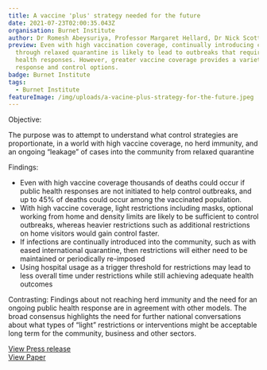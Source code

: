 ```yaml
---
title: A vaccine 'plus' strategy needed for the future
date: 2021-07-23T02:00:35.043Z
organisation: Burnet Institute
author: Dr Romesh Abeysuriya, Professor Margaret Hellard, Dr Nick Scott
preview: Even with high vaccination coverage, continually introducing cases
  through relaxed quarantine is likely to lead to outbreaks that require public
  health responses. However, greater vaccine coverage provides a variety of
  response and control options.
badge: Burnet Institute
tags:
  - Burnet Institute
featureImage: /img/uploads/a-vacine-plus-strategy-for-the-future.jpeg
---
```

Objective: 

The purpose was to attempt to understand what control strategies are proportionate, in a world with high vaccine coverage, no herd immunity, and an ongoing “leakage” of cases into the community from relaxed quarantine

Findings: 

* Even with high vaccine coverage thousands of deaths could occur if public health responses are not initiated to help control outbreaks, and up to 45% of deaths could occur among the vaccinated population.
* With high vaccine coverage, light restrictions including masks, optional working from home and density limits are likely to be sufficient to control outbreaks, whereas heavier restrictions such as additional restrictions on home visitors would gain control faster.
* If infections are continually introduced into the community, such as with eased international quarantine, then restrictions will either need to be maintained or periodically re-imposed
* Using hospital usage as a trigger threshold for restrictions may lead to less overall time under restrictions while still achieving adequate health outcomes

Contrasting: 
Findings about not reaching herd immunity and the need for an ongoing public health response are in agreement with other models. The broad consensus highlights the need for further national conversations about what types of “light” restrictions or interventions might be acceptable long term for the community, business and other sectors.

<a href="https://burnet.edu.au/news/1477_burnet_modelling_shows_covid_exit_needs_vaccines_and_public_health_controls" target="_blank">View Press release</a> <br>
<a href="https://burnet.edu.au/system/asset/file/4835/Burnet_Institute_Long-term_COVID-19_control_requires_a_combination_of_high_vaccination_and_intermittent_control_measures.pdf" target="_blank">View Paper</a>